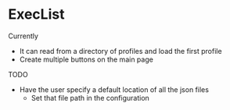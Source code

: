 # ExecList

Currently
- It can read from a directory of profiles and load the first profile
- Create multiple buttons on the main page


TODO
- Have the user specify a default location of all the json files
	- Set that file path in the configuration